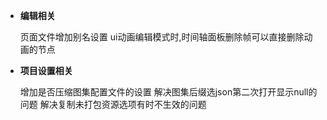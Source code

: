 ﻿
- **编辑相关**

  页面文件增加别名设置
  ui动画编辑模式时,时间轴面板删除帧可以直接删除动画的节点

- **项目设置相关**

  增加是否压缩图集配置文件的设置
  解决图集后缀选json第二次打开显示null的问题
  解决复制未打包资源选项有时不生效的问题






